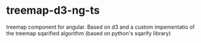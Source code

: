 # treemap-d3-ng-ts
treemap component for angular. Based on d3 and a custom impementatio of the treemap sqarified algorithm  (based on python's sqarify library)
